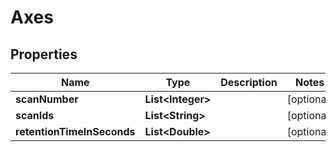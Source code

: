 

# Axes


## Properties

| Name | Type | Description | Notes |
|------------ | ------------- | ------------- | -------------|
|**scanNumber** | **List&lt;Integer&gt;** |  |  [optional] |
|**scanIds** | **List&lt;String&gt;** |  |  [optional] |
|**retentionTimeInSeconds** | **List&lt;Double&gt;** |  |  [optional] |



